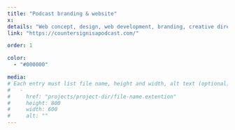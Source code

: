 ```yaml
---
title: "Podcast branding & website"
x:
details: "Web concept, design, web development, branding, creative direction"
link: "https://countersignisapodcast.com/"

order: 1

color: 
  - "#000000"

media: 
# Each entry must list file name, height and width, alt text (optional)
#   -
#     href: "projects/project-dir/file-name.extention"
#     height: 800
#     width: 600
#     alt: ""
---
```


